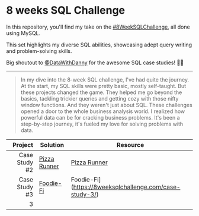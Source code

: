 # 8 weeks SQL Challenge 

In this repository, you'll find my take on the [#8WeekSQLChallenge](https://8weeksqlchallenge.com/), all done using MySQL.

This set highlights my diverse SQL abilities, showcasing adept query writing and problem-solving skills.

Big shoutout to [@DataWithDanny](https://www.datawithdanny.com/) for the awesome SQL case studies! 👋🏻

---
> In my dive into the 8-week SQL challenge, I've had quite the journey. At the start, my SQL skills were pretty basic, mostly self-taught. But these projects changed the game. They helped me go beyond the basics, tackling trickier queries and getting cozy with those nifty window functions.  And they weren't just about SQL. These challenges opened a door to the whole business analysis world. I realized how powerful data can be for cracking business problems. It's been a step-by-step journey, it's fueled my love for solving problems with data.

|**Project**   |  **Solution**  |  **Resource**  |
|-------------:|----------------|----------------|
|Case Study #2|[Pizza Runner](https://github.com/Yura-Qu/SQL-Case-Study/blob/main/Case%20Study%20%232%20-%20Pizza%20Runner)|[Pizza Runner](https://8weeksqlchallenge.com/case-study-2/)
|Case Study #3|[Foodie-Fi](https://github.com/Yura-Qu/SQL-Case-Study/blob/main/Case%20Study%20%233%20-%20Foodie-Fi)|Foodie-Fi](https://8weeksqlchallenge.com/case-study-3/)|
|     3|               |
